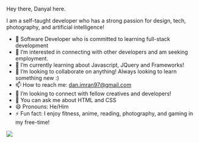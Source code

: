 Hey there, Danyal here.

I am a self-taught developer who has a strong passion for design, tech, photography, and artificial intelligence!

- 🔭 Software Developer who is committed to learning full-stack development
- 👀 I’m interested in connecting with other developers and am seeking employment.
- 🌱 I’m currently learning about Javascript, JQuery and Frameworks!
- 💞️ I’m looking to collaborate on anything! Always looking to learn something new :)
- 📫 How to reach me: dan.imran97@gmail.com
- 🤔 I’m looking to connect with fellow creatives and developers!
- 💬 You can ask me about HTML and CSS
- 😄 Pronouns: He/Him
- ⚡ Fun fact: I enjoy fitness, anime, reading, photography, and gaming in my free-time!


<img src="https://github-readme-stats.vercel.app/api?username=imRanDan&&show_icons=true&title_color=ffffff&icon_color=eae8e8&text_color=d32124&bg_color=151515">
